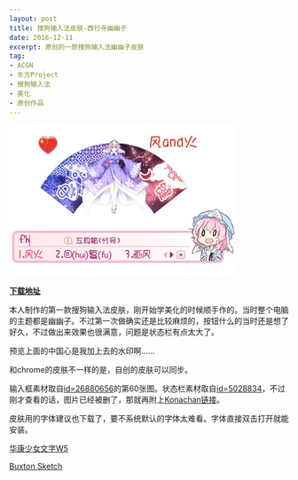 ```yaml
---
layout: post
title: 搜狗输入法皮肤-西行寺幽幽子
date: 2016-12-11
excerpt: 原创的一款搜狗输入法幽幽子皮肤
tag: 
- ACGN
- 东方Project
- 搜狗输入法
- 美化
- 原创作品
---
```


![0002](../img/0002.jpg)

[**下载地址**](../file/0006.7z)

本人制作的第一款搜狗输入法皮肤，刚开始学美化的时候顺手作的。当时整个电脑的主题都是幽幽子。不过第一次做确实还是比较麻烦的，按钮什么的当时还是想了好久，不过做出来效果也很满意，问题是状态栏有点太大了。

预览上面的中国心是我加上去的水印啊……

和chrome的皮肤不一样的是，自创的皮肤可以同步。

输入框素材取自[id=26880656](http://www.pixiv.net/member_illust.php?mode=manga&illust_id=26880656)的第60张图。状态栏素材取自[id=5028834](http://www.pixiv.net/member_illust.php?mode=medium&illust_id=5028834)，不过刚才查看的话，图片已经被删了，那就再附上[Konachan链接](http://konachan.net/post/show/62705/cherry_blossoms-fan-hat-japanese_clothes-kimono-pi)。

皮肤用的字体建议也下载了，要不系统默认的字体太难看。字体直接双击打开就能安装。

[华康少女文字W5](../file/0000.7z)

[Buxton Sketch](../file/0001.7z)